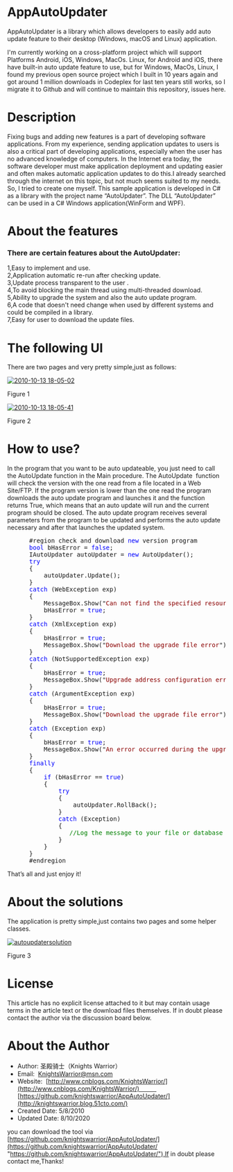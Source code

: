 # AppAutoUpdater
AppAutoUpdater is a library which allows developers to easily add auto update feature to their desktop (Windows, macOS and Linux) application. 

I'm currently working on a cross-platform project which will support Platforms Android, iOS, Windows, MacOs. Linux, for Android and iOS, there have built-in auto update feature to use, but for Windows, MacOs, Linux, I found my previous open source project which I built in 10 years again and got around 1 million downloads in Codeplex for last ten years  still works, so I migrate it to Github and will continue to maintain this repository, issues here.

# Description

Fixing bugs and adding new features is a part of developing software applications. From my experience, sending application updates to users is also a critical part of developing applications, especially when the user has no advanced knowledge of computers. In the Internet era today, the software developer must make application deployment and updating easier and often makes automatic application updates to do this.I already searched through the internet on this topic, but not much seems suited to my needs. So, I tried to create one myself. This sample application is developed in C# as a library with the project name “AutoUpdater”. The DLL “AutoUpdater” can be used in a C# Windows application(WinForm and WPF).

# About the features

### There are certain features about the AutoUpdater:

1,Easy to implement and use.  
2,Application automatic re-run after checking update.  
3,Update process transparent to the user .  
4,To avoid blocking the main thread using multi-threaded download.  
5,Ability to upgrade the system and also the auto update program.  
6,A code that doesn't need change when used by different systems and could be compiled in a library.  
7,Easy for user to download the update files.

# The following UI

There are two pages and very pretty simple,just as follows:

[![2010-10-13 18-05-02](https://images.cnblogs.com/cnblogs_com/KnightsWarrior/WindowsLiveWriter/ShareaAutoUpdatertool_DFC0/2010-10-13%2018-05-02_thumb.png "2010-10-13 18-05-02")](http://images.cnblogs.com/cnblogs_com/KnightsWarrior/WindowsLiveWriter/ShareaAutoUpdatertool_DFC0/2010-10-13%2018-05-02_2.png)

Figure 1

[![2010-10-13 18-05-41](https://images.cnblogs.com/cnblogs_com/KnightsWarrior/WindowsLiveWriter/ShareaAutoUpdatertool_DFC0/2010-10-13%2018-05-41_thumb.png "2010-10-13 18-05-41")](http://images.cnblogs.com/cnblogs_com/KnightsWarrior/WindowsLiveWriter/ShareaAutoUpdatertool_DFC0/2010-10-13%2018-05-41_2.png)

Figure 2

# How to use?

In the program that you want to be auto updateable, you just need to call the AutoUpdate function in the Main procedure. The AutoUpdate  function will check the version with the one read from a file located in a Web Site/FTP. If the program version is lower than the one read the program downloads the auto update program and launches it and the function returns True, which means that an auto update will run and the current program should be closed. The auto update program receives several parameters from the program to be updated and performs the auto update necessary and after that launches the updated system.

<pre>      #region check and download <span style="color: #0000ff;">new</span> version program
      <span style="color: #0000ff;">bool</span> bHasError = <span style="color: #0000ff;">false</span>;
      IAutoUpdater autoUpdater = <span style="color: #0000ff;">new</span> AutoUpdater();
      <span style="color: #0000ff;">try</span>
      {
          autoUpdater.Update();
      }
      <span style="color: #0000ff;">catch</span> (WebException exp)
      {
          MessageBox.Show("<span style="color: #8b0000;">Can not find the specified resource</span>");
          bHasError = <span style="color: #0000ff;">true</span>;
      }
      <span style="color: #0000ff;">catch</span> (XmlException exp)
      {
          bHasError = <span style="color: #0000ff;">true</span>;
          MessageBox.Show("<span style="color: #8b0000;">Download the upgrade file error</span>");
      }
      <span style="color: #0000ff;">catch</span> (NotSupportedException exp)
      {
          bHasError = <span style="color: #0000ff;">true</span>;
          MessageBox.Show("<span style="color: #8b0000;">Upgrade address configuration error</span>");
      }
      <span style="color: #0000ff;">catch</span> (ArgumentException exp)
      {
          bHasError = <span style="color: #0000ff;">true</span>;
          MessageBox.Show("<span style="color: #8b0000;">Download the upgrade file error</span>");
      }
      <span style="color: #0000ff;">catch</span> (Exception exp)
      {
          bHasError = <span style="color: #0000ff;">true</span>;
          MessageBox.Show("<span style="color: #8b0000;">An error occurred during the upgrade process</span>");
      }
      <span style="color: #0000ff;">finally</span>
      {
          <span style="color: #0000ff;">if</span> (bHasError == <span style="color: #0000ff;">true</span>)
          {
              <span style="color: #0000ff;">try</span>
              {
                  autoUpdater.RollBack();
              }
              <span style="color: #0000ff;">catch</span> (Exception)
              {
                 <span style="color: #008000;">//Log the message to your file or database</span>
              }
          }
      }
      #endregion</pre>

That’s all and just enjoy it!

# About the solutions

The application is pretty simple,just contains two pages and some helper classes.

[![autoupdatersolution](https://images.cnblogs.com/cnblogs_com/KnightsWarrior/WindowsLiveWriter/ShareaAutoUpdatertool_DFC0/autoupdatersolution_thumb.png "autoupdatersolution")](http://images.cnblogs.com/cnblogs_com/KnightsWarrior/WindowsLiveWriter/ShareaAutoUpdatertool_DFC0/autoupdatersolution_2.png)

Figure 3

# License

This article has no explicit license attached to it but may contain usage terms in the article text or the download files themselves. If in doubt please contact the author via the discussion board below.

# About the Author

*   Author: 圣殿骑士（Knights Warrior）
*   Email:  [KnightsWarrior@msn.com](mailto:KnightsWarrior@msn.com)
*   Website:  [http://www.cnblogs.com/KnightsWarrior/](http://www.cnblogs.com/KnightsWarrior/)           [https://github.com/knightswarrior/AppAutoUpdater/](http://knightswarrior.blog.51cto.com/)
*   Created Date: 5/8/2010
*   Updated Date: 8/10/2020


you can download the tool via [https://github.com/knightswarrior/AppAutoUpdater/](https://github.com/knightswarrior/AppAutoUpdater/ "https://github.com/knightswarrior/AppAutoUpdater/"),If in doubt please contact me,Thanks!

</div>
